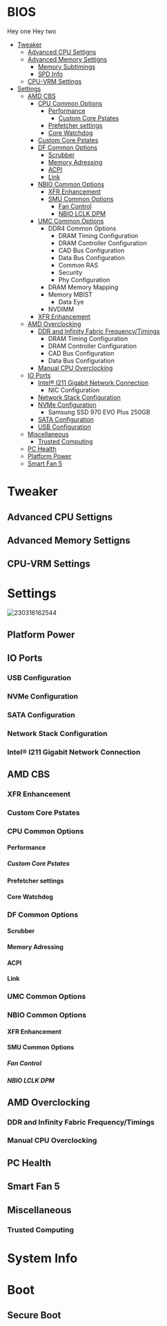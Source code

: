# BIOS
<td>Hey one </td>
<td>Hey two </td>

- [Tweaker](#Tweaker)
  - [Advanced CPU Settigns](#Advanced-CPU-Settigns)
  - [Advanced Memory Settigns](#Advanced-Memory-Settigns)
    - [Memory Subtimings](#Memory-Subtimings)
    - [SPD Info](#SPD-Info)
  - [CPU-VRM Settings](#CPU-VRM-Settings)
- [Settings](#Settings)
  - [AMD CBS](#memory-testing-software)
    - [CPU Common Options](#CPU-Common-Options)
      - [Performance](#Performance)
        - [Custom Core Pstates](#Custom-Core-Pstates)
      - [Prefetcher settings](#Prefetcher-settings)
      - [Core Watchdog](#Core-Watchdog)
    - [Custom Core Pstates](#Custom-Core-Pstates)
    - [DF Common Options](#DF-Common-Options)
      - [Scrubber](#Scrubber)
      - [Memory Adressing](#Memory-Adressing)
      - [ACPI](#ACPI)
      - [Link](#Link)
    - [NBIO Common Options](#NBIO-Common-Options)
      - [XFR Enhancement](#XFR-Enhancement)
      - [SMU Common Options](#SMU-Common-Options)
        - [Fan Control](#Fan-Control)
        - [NBIO LCLK DPM](#NBIO-LCLK-DPM)
    - [UMC Common Options](#UMC-Common-Options)
      - DDR4 Common Options
        - DRAM Timing Configuration
        - DRAM Controller Configuration
        - CAD Bus Configuration
        - Data Bus Configuration
        - Common RAS
        - Security
        - Phy Configuration
      - DRAM Memory Mapping
      - Memory MBIST
        - Data Eye
      - NVDIMM
    - [XFR Enhancement](#XFR-Enhancement)
  - [AMD Overclocking](#AMD-Overclocking)
    - [DDR and Infinity Fabric Frequency/Timings](#DDR-and-Infinity-Fabric-Frequency/Timings)
      - DRAM Timing Configuration
      - DRAM Controller Configuration
      - CAD Bus Configuration
      - Data Bus Configuration
    - [Manual CPU Overclocking](Manual-CPU-Overclocking)
  - [IO Ports](#IO-Ports)
    - [Intel® I211 Gigabit Network Connection](#Intel®-I211-Gigabit-Network-Connection)
      - NIC Configuration 
    - [Network Stack Configuration](#Network-Stack-Configuration)
    - [NVMe Configuration](#NVMe-Configuration)
      - Samsung SSD 970 EVO Plus 250GB 
    - [SATA Configuration](#SATA-Configuration)
    - [USB Configuration](#USB-Configuration)
  - [Miscellaneous](#Miscellaneous)
    - [Trusted Computing](#Trusted-Computing)
  - [PC Health](#PC-Health)
  - [Platform Power](#Platform-Power)
  - [Smart Fan 5](#Smart-Fan-5)




# Tweaker

## Advanced CPU Settigns

## Advanced Memory Settigns

## CPU-VRM Settings

# Settings
![230316162544](https://user-images.githubusercontent.com/88921486/225726994-e108a5f4-54da-46df-8c87-8a4aca748817.JPG)

## Platform Power

## IO Ports

### USB Configuration

### NVMe Configuration

### SATA Configuration

### Network Stack Configuration

### Intel® I211 Gigabit Network Connection

## AMD CBS

### XFR Enhancement

### Custom Core Pstates

### CPU Common Options

#### Performance

##### Custom Core Pstates

#### Prefetcher settings

#### Core Watchdog

### DF Common Options

#### Scrubber

#### Memory Adressing

#### ACPI

#### Link

### UMC Common Options

### NBIO Common Options

#### XFR Enhancement

#### SMU Common Options

##### Fan Control

##### NBIO LCLK DPM

## AMD Overclocking

### DDR and Infinity Fabric Frequency/Timings

### Manual CPU Overclocking

## PC Health

## Smart Fan 5

## Miscellaneous

### Trusted Computing

# System Info

# Boot

## Secure Boot
